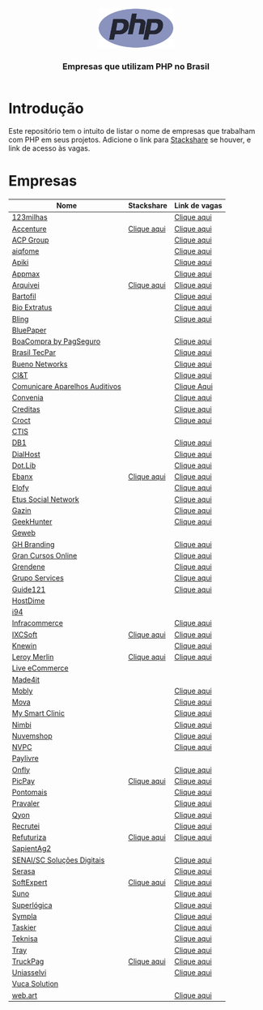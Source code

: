 <header>
    <p align="center">
        <img width="150" src="doc/images/php-logo.png" alt="PHP logo" />
    </p>
    <h3 align="center">Empresas que utilizam PHP no Brasil</h3>
</header>

# Introdução

Este repositório tem o intuito de listar o nome de empresas que trabalham com PHP em seus projetos. Adicione o link para
[Stackshare](https://stackshare.io) se houver, e link de acesso às vagas.

# Empresas

| Nome                                                                       | Stackshare                                                                   | Link de vagas                                                                          |
|----------------------------------------------------------------------------|------------------------------------------------------------------------------|----------------------------------------------------------------------------------------|
| [123milhas](https://123milhas.com)                                         |                                                                              | [Clique aqui](https://jobs.solides.com/123milhas)                                      |
| [Accenture](https://www.accenture.com/br-pt)                               | [Clique aqui](https://stackshare.io/accenture/accenture)                     | [Clique aqui](https://www.accenture.com/br-pt/careers)                                 |
| [ACP Group](https://www.acpgroup.com.br)                                   |                                                                              | [Clique aqui](https://acpgroup.gupy.io)                                                |
| [aiqfome](https://sobre.aiqfome.com)                                       |                                                                              | [Clique aqui](https://aiqfome.gupy.io)                                                 |
| [Apiki](https://apiki.com)                                                 |                                                                              | [Clique aqui](https://apiki.solides.jobs)                                              |
| [Appmax](https://appmax.com.br/)                                        |           | [Clique aqui](https://appmax.gupy.io/)
| [Arquivei](https://arquivei.com.br)                                        | [Clique aqui](https://stackshare.io/arquivei-engineering/arquivei)           | [Clique aqui](https://arquivei.com.br/vagas)                                           |
| [Bartofil](https://www.bartofil.com.br)                                    |                                                                              | [Clique aqui](https://bartofil.empregare.com/pt-br/vagas)                              |
| [Bio Extratus](https://www.bioextratus.com.br)                             |                                                                              | [Clique aqui](https://trabalheconosco.bioextratus.com.br)                              |
| [Bling](https://bling.com.br)                                              |                                                                              | [Clique aqui](https://vagas-bling.gupy.io)                                             |
| [BluePaper](https://bluepaper.io)                                          |                                                                              |                                                                                        |
| [BoaCompra by PagSeguro](https://boacompra.com)                            |                                                                              | [Clique aqui](https://pagseguro.gupy.io)                                               |
| [Brasil TecPar](https://www.brasiltecpar.com.br)                           |                                                                              | [Clique aqui](https://www.brasiltecpar.com.br/trabalheconosco)                         |
| [Bueno Networks](https://buenonetworks.com.br)                             |                                                                              | [Clique aqui](https://www.linkedin.com/company/bueno-networks)                         |
| [CI&T](https://ciandt.com)                                                 |                                                                              | [Clique aqui](https://ciandt.com)                                                      |
| [Comunicare Aparelhos Auditivos](https://comunicareaparelhosauditivos.com) |                                                                              | [Clique Aqui](https://jobs.solides.com/COMUNICAREAPARELHOSAUDITIVOS#)                  |
| [Convenia](http://convenia.com.br)                                         |                                                                              | [Clique aqui](https://convenia-tech.gupy.io)                                           |
| [Creditas](https://www.creditas.com)                                       |                                                                              | [Clique aqui](https://careers.creditas.com)                                            |
| [Croct](https://croct.com)                                                 |                                                                              | [Clique aqui](https://croct.com/careers)                                               |
| [CTIS](https://ctis.com.br)                                                |                                                                              |                                                                                        |
| [DB1](https://www.db1.com.br)                                              |                                                                              | [Clique aqui](https://jobs.kenoby.com/db1-global-software-vagas)                       |
| [DialHost](https://www.dialhost.com.br)                                    |                                                                              | [Clique aqui](https://www.dialhost.com.br/trabalhe-conosco)                            |
| [Dot.Lib](https://dotlib.com)                                              |                                                                              | [Clique aqui](https://github.com/dotlib)                                               |
| [Ebanx](https://www.ebanx.com/br)                                          | [Clique aqui](https://stackshare.io/ebanx/ebanx)                             | [Clique aqui](https://boards.greenhouse.io/ebanx)                                      |
| [Elofy](https://elofy.com.br)                                              |                                                                              | [Clique aqui](https://www.linkedin.com/company/elofy/jobs)                             |
| [Etus Social Network](https://www.etus.com.br)                             |                                                                              | [Clique aqui](https://www.linkedin.com/company/etus/jobs)                              |
| [Gazin](https://www.gazin.com.br)                                          |                                                                              | [Clique aqui](https://gazin.rhgestor.com.br/vagas)                                     |
| [GeekHunter](https://www.geekhunter.com.br)                                |                                                                              | [Clique aqui](https://www.geekhunter.com.br/vagas)                                     |
| [Geweb](http://www.geweb.com.br)                                           |                                                                              |                                                                                        |            
| [GH Branding](https://www.agenciagh.com.br)                                |                                                                              | [Clique aqui](https://sites.google.com/view/jobsgh)                                    |
| [Gran Cursos Online](https://www.grancursosonline.com.br)                  |                                                                              | [Clique aqui](https://vemsergran.gupy.io)                                              |
| [Grendene](https://grendene.com.br)                                        |                                                                              | [Clique aqui](https://facapartegrendene.gupy.io)                                       |
| [Grupo Services](https://gruposervices.com.br)                             |                                                                              | [Clique aqui](https://gruposervices.com.br/oportunidades)                              |
| [Guide121](https://guide121.com)                                           |                                                                              | [Clique aqui](https://guide121.jobs.recrut.ai)                                         |
| [HostDime](https://hostdime.com.br)                                        |                                                                              |                                                                                        |
| [i94](https://i94.co)                                                      |                                                                              |                                                                                        |
| [Infracommerce](https://www.infracommerce.com.br/)                         |                                                                              | [Clique aqui](https://jobs.kenoby.com/infracommerce)                                   |
| [IXCSoft](https://www.ixcsoft.com.br/)                                     | [Clique aqui](https://stackshare.io/ixcsoft/ixcsoft)                         | [Clique aqui](https://vemserixcsoft.gupy.io)                                                                        |
| [Knewin](https://www.knewin.com)                                           |                                                                              | [Clique aqui](https://www.knewin.com/trabalhe-conosco)                                 |
| [Leroy Merlin](https://leroymerlin.com.br)                                 | [Clique aqui](https://stackshare.io/leroy-merlin-brasil/website)             | [Clique aqui](https://jobs.kenoby.com/leroymerlin)                                     |
| [Live eCommerce](https://liveecommerce.com.br)                             |                                                                              |                                                                                        |
| [Made4it](https://made4it.com.br)                                          |                                                                              |                                                                                        |
| [Mobly](https://mobly.com.br)                                              |                                                                              | [Clique aqui](https://jobs.kenoby.com/mobly)                                           |
| [Mova](https://mova.vc)                                              |                                                                              | [Clique aqui](https://mova.gupy.io/)                                           |
| [My Smart Clinic](https://mysmartclinic.com.br)                            |                                                                              | [Clique aqui](https://www.linkedin.com/company/mysmartclinic/jobs)                     |
| [Nimbi](https://nimbi.com.br)                                              |                                                                              | [Clique aqui](https://vagasnanimbi.gupy.io)                                            |
| [Nuvemshop](https://www.nuvemshop.com.br)                                  |                                                                              | [Clique aqui](https://www.nuvemshop.com.br/trabalhe-na-nuvemshop)                      |
| [NVPC](https://www.nvpc.company)                                           |                                                                              | [Clique aqui](https://www.linkedin.com/company/novovarejo-com/jobs)                    |
| [Paylivre](https://www.paylivre.com)                                       |                                                                              |                                                                                        |
| [Onfly](https://www.onfly.com.br)                                          |                                                                              | [Clique aqui](https://onfly.solides.jobs)                                              |
| [PicPay](https://picpay.com)                                               | [Clique aqui](https://stackshare.io/picpay/picpay)                           | [Clique aqui](https://picpay.gupy.io)                                                  |
| [Pontomais](https://pontomais.com.br)                                               | | [Clique aqui](https://vemparapontomais.gupy.io)                                                  |
| [Pravaler](https://www.pravaler.com.br)                                    |                                                                              | [Clique aqui](https://pravaler.gupy.io)                                                |
| [Qyon](https://www.qyon.com)                                               |                                                                              | [Clique aqui](https://www.linkedin.com/company/qyon/jobs)                              |
| [Recrutei](https://recrutei.com.br)                                        |                                                                              | [Clique aqui](https://empregos.recrutei.com.br)                                        |
| [Refuturiza](https://refuturiza.com.br)                                    | [Clique aqui](https://stackshare.io/refuturiza/refuturiza)                   | [Clique aqui](https://refuturizaempregos.solides.jobs)                                 |
| [SapientAg2](https://sapientag2.com.br)                                    |                                                                              |                                                                                        |
| [SENAI/SC Soluções Digitais](https://sc.senai.br)                          |                                                                              | [Clique aqui](https://crescemosjuntos.com.br/trabalhe-conosco?cidade=11270)            |
| [Serasa](https://www.serasa.com.br/carreiras)                              |                                                                              | [Clique aqui](https://serasa.gupy.io)                                                  |
| [SoftExpert](https://softexpert.com)                                       | [Clique aqui](https://stackshare.io/softexpert-software/softexpert-software) | [Clique aqui](https://softexpert.recruiterbox.com)                                     |
| [Suno](https://www.suno.com.br)                                            |                                                                              | [Clique aqui](https://gruposunojobs.gupy.io)                                           |
| [Superlógica](https://superlogica.com)                                     |                                                                              | [Clique aqui](https://superlogica.gupy.io)                                             |
| [Sympla](https://www.sympla.com.br/)                                        |           | [Clique aqui](https://www.sympla.com.br/carreiras)
| [Taskier](https://taskier.io)                                              |                                                                              | [Clique aqui](https://www.linkedin.com/company/apptaskier)                             |
| [Teknisa](https://www.teknisa.com)                                         |                                                                              | [Clique aqui](https://teknisa.solides.jobs)                                            |
| [Tray](https://www.tray.com.br)                                            |                                                                              | [Clique aqui](https://jobs.kenoby.com/tray)                                            |
| [TruckPag](https://truckpag.com.br)                                        | [Clique aqui](https://stackshare.io/truckpag-ti/nossa-stack)                 | [Clique aqui](https://www.linkedin.com/company/truckpag/jobs)                          |
| [Uniasselvi](https://portal.uniasselvi.com.br/)                                        |           | [Clique aqui](https://uniasselvi.gupy.io/)
| [Vuca Solution](https://vucasolution.com.br)                               |                                                                              |                                                                                        |
| [web.art](https://www.webart.com.br)                                       |                                                                              | [Clique aqui](https://painel.umentor.com.br/inteligente_novos/?con_cod=web16225&pla=5) |
